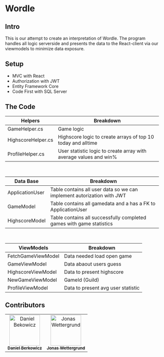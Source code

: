 # Wordle

## Intro

This is our attempt to create an interpretation of Wordle.
The program handles all logic serverside and presents the data to the React-client via our viewmodels to minimize data exposure.

## Setup

- MVC with React
- Authorization with JWT
- Entity Framework Core
- Code First with SQL Server

## The Code

| **Helpers**        | **Breakdown**                                                     |
| ------------------ | ----------------------------------------------------------------- |
| GameHelper.cs      | Game logic                                                        |
| HighscoreHelper.cs | Highscore logic to create arrays of top 10 today and alltime      |
| ProfileHelper.cs   | User statistic logic to create array with average values and win% |

<br>

| **Data Base**   | **Breakdown**                                                          |
| --------------- | ---------------------------------------------------------------------- |
| ApplicationUser | Table contains all user data so we can implement autorization with JWT |
| GameModel       | Table contains all gamedata and a has a FK to ApplicationUser          |
| HighscoreModel  | Table contains all successfully completed games with game statistics   |

<br>

| **ViewModels**     | **Breakdown**                      |
| ------------------ | ---------------------------------- |
| FetchGameViewModel | Data needed load open game         |
| GameViewModel      | Data abaout users guess            |
| HighscoreViewModel | Data to present highscore          |
| NewGameViewModel   | GameId (GuiId)                     |
| ProfileViewModel   | Data to present avg user statistic |

## Contributors

<table>
  <tr>
    <td align="center"><a href="https://github.com/berkowicz"><img src="https://avatars.githubusercontent.com/u/112638774?v=4" width="100px;" alt="Daniel Bekowicz"/><br /><sub><b>Daniel Berkowicz</b></sub></a><br /></td>
    <td align="center"><a href="https://github.com/wettergrund"><img src="https://avatars.githubusercontent.com/u/50584818?v=4" width="100px;" alt="Jonas Wettergrund"/><br /><sub><b>Jonas Wettergrund</b></sub></a><br />
  </tr>
</table>
